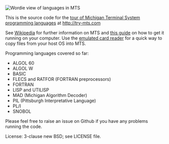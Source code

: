 ![Wordie view of languages in MTS](http://try-mts.com/content/images/2014/11/mts-languages.png)

This is the source code for the [tour of Michigan Terminal System programming languages](http://try-mts.com/programming-languages-in-mts/) at http://try-mts.com

See [Wikipedia](http://en.wikipedia.org/wiki/Michigan_Terminal_System) for further information on MTS and [this guide](http://try-mts.com/get-up-and-running-with-mts/) on how to get it running on your computer. Use the [emulated card reader](http://try-mts.com/submitting-batch-jobs-from-the-reader/) for a quick way to copy files from your host OS into MTS.

Programming languages covered so far:

* ALGOL 60
* ALGOL W
* BASIC
* FLECS and RATFOR (FORTRAN preprocessors)
* FORTRAN
* LISP and UTILISP
* MAD (Michigan Algorithm Decoder)
* PIL (Pittsburgh Interpretative Language)
* PL/I
* SNOBOL

Please feel free to raise an issue on Github if you have any problems running the code.

License: 3-clause new BSD; see LICENSE file.

